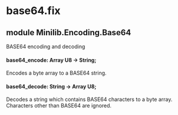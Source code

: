 # base64.fix

## module Minilib.Encoding.Base64

BASE64 encoding and decoding

#### base64_encode: Array U8 -> String;

Encodes a byte array to a BASE64 string.

#### base64_decode: String -> Array U8;

Decodes a string which contains BASE64 characters to a byte array.
Characters other than BASE64 are ignored.

